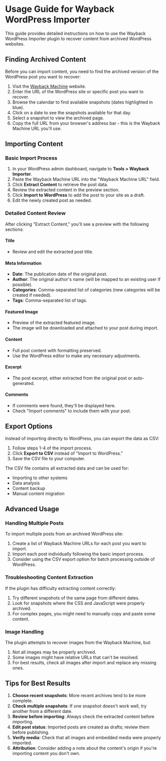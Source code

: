 # Usage Guide for Wayback WordPress Importer

This guide provides detailed instructions on how to use the Wayback WordPress Importer plugin to recover content from archived WordPress websites.

## Finding Archived Content

Before you can import content, you need to find the archived version of the WordPress post you want to recover:

1. Visit the [Wayback Machine](https://web.archive.org/) website.
2. Enter the URL of the WordPress site or specific post you want to recover.
3. Browse the calendar to find available snapshots (dates highlighted in blue).
4. Click on a date to see the snapshots available for that day.
5. Select a snapshot to view the archived page.
6. Copy the full URL from your browser's address bar - this is the Wayback Machine URL you'll use.

## Importing Content

### Basic Import Process

1. In your WordPress admin dashboard, navigate to **Tools > Wayback Importer**.
2. Paste the Wayback Machine URL into the "Wayback Machine URL" field.
3. Click **Extract Content** to retrieve the post data.
4. Review the extracted content in the preview section.
5. Click **Import to WordPress** to add the post to your site as a draft.
6. Edit the newly created post as needed.

### Detailed Content Review

After clicking "Extract Content," you'll see a preview with the following sections:

#### Title
- Review and edit the extracted post title.

#### Meta Information
- **Date**: The publication date of the original post.
- **Author**: The original author's name (will be mapped to an existing user if possible).
- **Categories**: Comma-separated list of categories (new categories will be created if needed).
- **Tags**: Comma-separated list of tags.

#### Featured Image
- Preview of the extracted featured image.
- The image will be downloaded and attached to your post during import.

#### Content
- Full post content with formatting preserved.
- Use the WordPress editor to make any necessary adjustments.

#### Excerpt
- The post excerpt, either extracted from the original post or auto-generated.

#### Comments
- If comments were found, they'll be displayed here.
- Check "Import comments" to include them with your post.

## Export Options

Instead of importing directly to WordPress, you can export the data as CSV:

1. Follow steps 1-4 of the import process.
2. Click **Export to CSV** instead of "Import to WordPress."
3. Save the CSV file to your computer.

The CSV file contains all extracted data and can be used for:
- Importing to other systems
- Data analysis
- Content backup
- Manual content migration

## Advanced Usage

### Handling Multiple Posts

To import multiple posts from an archived WordPress site:

1. Create a list of Wayback Machine URLs for each post you want to import.
2. Import each post individually following the basic import process.
3. Consider using the CSV export option for batch processing outside of WordPress.

### Troubleshooting Content Extraction

If the plugin has difficulty extracting content correctly:

1. Try different snapshots of the same page from different dates.
2. Look for snapshots where the CSS and JavaScript were properly archived.
3. For complex pages, you might need to manually copy and paste some content.

### Image Handling

The plugin attempts to recover images from the Wayback Machine, but:

1. Not all images may be properly archived.
2. Some images might have relative URLs that can't be resolved.
3. For best results, check all images after import and replace any missing ones.

## Tips for Best Results

1. **Choose recent snapshots**: More recent archives tend to be more complete.
2. **Check multiple snapshots**: If one snapshot doesn't work well, try another from a different date.
3. **Review before importing**: Always check the extracted content before importing.
4. **Edit post status**: Imported posts are created as drafts; review them before publishing.
5. **Verify media**: Check that all images and embedded media were properly imported.
6. **Attribution**: Consider adding a note about the content's origin if you're importing content you don't own.

